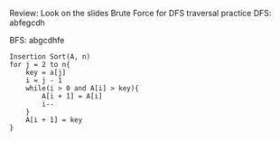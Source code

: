 Review:
Look on the slides Brute Force for DFS traversal practice
DFS:
abfegcdh

BFS:
abgcdhfe

```psudo
Insertion Sort(A, n)
for j = 2 to n{
	key = a[j]
	i = j - 1
	while(i > 0 and A[i] > key){
		A[i + 1] = A[i]
		i--
	}
	A[i + 1] = key
}
```

